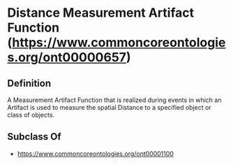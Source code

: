 # Distance Measurement Artifact Function (https://www.commoncoreontologies.org/ont00000657)

## Definition
A Measurement Artifact Function that is realized during events in which an Artifact is used to measure the spatial Distance to a specified object or class of objects.

## Subclass Of
- https://www.commoncoreontologies.org/ont00001100

